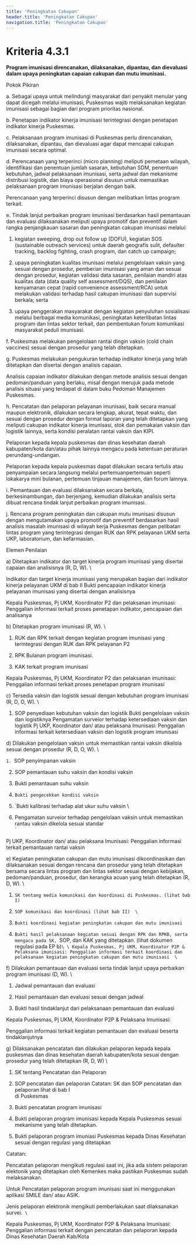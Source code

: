 ```yaml
---
title: 'Peningkatan Cakupan'
header.title: 'Peningkatan Cakupan'
navigation.title: 'Peningkatan Cakupan'
---
```


# Kriteria 4.3.1 
**Program  imunisasi  direncanakan, dilaksanakan, dipantau, dan dievaluasi dalam upaya peningkatan capaian cakupan dan mutu imunisasi.** 



Pokok Pikiran 

a. Sebagai upaya untuk melindungi masyarakat dari penyakit menular yang dapat dicegah melalui imunisasi, Puskesmas wajib melaksanakan kegiatan imunisasi sebagai bagian dari program prioritas nasional. 

b. Penetapan indikator kinerja imunisasi terintegrasi dengan penetapan indikator kinerja Puskesmas. 

c. Pelaksanaan program imunisasi di Puskesmas perlu direncanakan, dilaksanakan, dipantau, dan dievaluasi agar dapat mencapai cakupan imunisasi secara optimal. 

d. Perencanaan yang terperinci (micro planning) meliputi pemetaan wilayah, identifikasi dan penentuan jumlah sasaran, kebutuhan SDM, penentuan kebutuhan, jadwal pelaksanaan imunisasi, serta jadwal dan mekanisme distribusi logistik, dan biaya operasional disusun untuk memastikan pelaksanaan program imunisasi berjalan dengan baik. 

Perencanaan yang terperinci disusun dengan melibatkan lintas program terkait. 

e. Tindak lanjut perbaikan program imunisasi berdasarkan hasil pemantauan dan evaluasi dilaksanakan meliputi upaya promotif dan preventif dalam rangka penjangkauan sasaran dan peningkatan cakupan imunisasi melalui: 

1. kegiatan sweeping, drop out follow up (DOFU), kegiatan SOS (sustainable outreach services) untuk daerah geografis sulit, defaulter tracking, backlog fighting, crash program, dan catch up campaign; 

2. upaya peningkatan kualitas imunisasi melalui pengelolaan vaksin yang sesuai dengan prosedur, pemberian imunisasi yang aman dan sesuai dengan prosedur, kegiatan validasi data sasaran, penilaian mandiri atas kualitas data (data quality self assessment/DQS), dan penilaian kenyamanan cepat (rapid convenience assessment/RCA) untuk melakukan validasi terhadap hasil cakupan imunisasi dan supervisi berkala; serta 

3. upaya penggerakan masyarakat dengan kegiatan penyuluhan sosialisasi melalui berbagai media komunikasi, peningkatan keterlibatan lintas program dan lintas sektor terkait, dan pembentukan forum komunikasi masyarakat peduli imunisasi. 

f. Puskesmas  melakukan  pengelolaan  rantai  dingin  vaksin (cold chain vaccines) sesuai dengan prosedur yang telah ditetapkan. 

g. Puskesmas melakukan pengukuran terhadap indikator kinerja yang telah ditetapkan dan disertai dengan analisis capaian. 

Analisis capaian indikator dilakukan dengan metode        analisis sesuai dengan pedoman/panduan yang berlaku, misal dengan merujuk pada  metode  analisis situasi  yang  terdapat di dalam buku Pedoman Manajemen Puskesmas. 

h. Pencatatan dan pelaporan pelayanan imunisasi, baik secara manual maupun elektronik, dilakukan secara lengkap, akurat, tepat waktu, dan sesuai dengan prosedur dengan format laporan yang telah ditetapkan yang meliputi cakupan indikator kinerja imunisasi, stok dan pemakaian vaksin dan logistik lainnya, serta kondisi peralatan rantai vaksin dan KIPI. 

Pelaporan kepada kepala puskesmas dan dinas kesehatan daerah kabupaten/kota dan/atau pihak  lainnya  mengacu pada ketentuan peraturan perundang-undangan. 

Pelaporan kepada kepala puskesmas dapat dilakukan secara tertulis atau penyampaian secara langsung melalui pertemuanpertemuan seperti lokakarya mini bulanan, pertemuan tinjauan manajemen, dan forum lainnya. 

i. Pemantauan dan evaluasi dilaksanakan  secara  berkala, berkesinambungan, dan berjenjang, kemudian dilakukan analisis serta dibuat rencana tindak lanjut perbaikan program imunisasi. 

j. Rencana program peningkatan dan cakupan mutu imunisasi disusun dengan mengutamakan upaya promotif dan preventif berdasarkan hasil analisis masalah imunisasi di wilayah kerja Puskesmas dengan pelibatan lintas program yang terintegrasi dengan RUK dan RPK pelayanan UKM serta UKP, laboratorium, dan kefarmasian. 
 	 

Elemen Penilaian 




 a)  Ditetapkan indikator dan target kinerja program imunisasi yang disertai capaian dan analisisnya (R, D, W).  \




Indikator dan target kinerja imunisasi yang merupakan bagian dari indikator kinerja pelayanan UKM di bab II 
Bukti pencapaian indikator kinerja pelayanan imunisasi yang disertai dengan analisisnya 
 
Kepala Puskesmas, Pj UKM, Koordinator P2 dan pelaksanan imunisasi: Penggalian informasi terkait proses penetapan indikator, pencapaian dan analisanya 
 




 b) Ditetapkan program imunisasi (R, W).  \




1. RUK dan RPK terkait dengan kegiatan program imunisasi yang terintegrasi dengan RUK dan RPK pelayanan P2 

2. RPK Bulanan program imunisasi. 

4. KAK terkait program imunisasi 
 
 
Kepala Puskesmas, Pj UKM, Koordinator P2 dan pelaksanan imunisasi: Penggalian informasi terkait proses penetapan program imunisasi 
 




 c) Tersedia vaksin dan logistik sesuai dengan kebutuhan program imunisasi (R, D, O, W).  \




1. SOP penyediaan kebutuhan vaksin dan logistik 
Bukti pengelolaan vaksin dan logistiknya 
Pengamatan surveior terhadap ketersediaan vaksin dan logistik 
Pj UKP, Koordinator dan/ atau pelaksana 
Imunisasi: Penggalian informasi terkait ketersediaan vaksin dan logistik program imunisasi 
 




 d) Dilakukan pengelolaan vaksin untuk memastikan rantai vaksin dikelola sesuai dengan prosedur (R, D, O, W).  \


`1. `SOP penyimpanan vaksin





2. SOP pemantauan suhu vaksin dan kondisi vaksin

1. Bukti pemantauan suhu vaksin 



2. `Bukti pengecekkan kondisi vaksin `

3. `Bukti kalibrasi terhadap alat ukur suhu vaksin  \
4. Pengamatan surveior terhadap pengelolaan vaksin untuk memastikan rantau vaksin dikelola sesuai standar  \
`



Pj UKP, Koordinator dan/ atau pelaksana Imunisasi: Penggalian informasi terkait pemantauan rantai vaksin 




 e) Kegiatan peningkatan cakupan dan mutu imunisasi dikoordinasikan dan dilaksanakan sesuai dengan rencana dan prosedur yang telah ditetapkan bersama secara lintas program dan lintas sektor sesuai dengan kebijakan, pedoman/panduan, prosedur, dan kerangka acuan yang telah ditetapkan (R, D, W). \


1. `SK tentang media komunikasi dan koordinasi di Puskesmas. (lihat bab I) `

2. `SOP komunikasi dan koordinasi (lihat bab II)  \
`

1. `Bukti koordinasi kegiatan peningkatan cakupan dan mutu imunisasi `

2. `Bukti hasil pelaksanaan kegiatan sesuai dengan RPK dan RPKB, serta mengacu pada SK, `SOP, dan KAK yang ditetapkan. (lihat dokumen regulasi pada EP b)` \
  \
Kepala Puskesmas, Pj UKM, Koordinator P2P & Pelaksana imunisasi: Penggalian informasi terkait koordinasi dan pelaksanaan kegiatan peningkatan cakupan dan mutu imunisasi  \
`


 f) Dilakukan pemantauan dan evaluasi serta tindak lanjut upaya perbaikan program imunisasi (D, W).  \




1. Jadwal pemantauan dan evaluasi 


2. Hasil pemantauan dan evaluasi sesuai dengan jadwal 


3. Bukti hasil tindaklanjut dari pelaksanaan pemantauan dan evaluasi 
 
Kepala Puskesmas, Pj UKM, Koordinator 
P2P & Pelaksana Imunisasi: 


Penggalian informasi terkait kegiatan pemantauan dan evaluasi beserta tindaklanjutnya 




 g) Dilaksanakan pencatatan dan dilakukan pelaporan kepada kepala puskesmas dan dinas kesehatan daerah kabupaten/kota sesuai dengan prosedur yang telah ditetapkan (R, D, W) \




1. SK tentang Pencatatan dan Pelaporan



2. SOP pencatatan dan pelaporan Catatan: SK dan SOP pencatatan dan pelaporan lihat di bab I  \
di Puskesmas



1. Bukti pencatatan program imunisasi 



2. Bukti pelaporan program imunisasi kepada Kepala Puskesmas sesuai mekanisme yang telah ditetapkan. 

3. Bukti pelaporan program imuniasi Puskesmas kepada Dinas Kesehatan sesuai dengan regulasi yang ditetapkan 

 

Catatan: 

Pencatatan pelaporan mengikuti regulasi saat ini, jika ada sistem pelaporan elektonik yang ditetapkan oleh Kemenkes maka pastikan Puskesmas sudah melaksanakan. 

 

Untuk Pencatatan pelaporan program imunisasi saat ini menggunakan aplikasi SMILE dan/ atau ASIK. 

 

Jenis pelaporan elektronik mengikuti pemberlakukan saat dilaksanakan survei.`  \
`



Kepala Puskesmas, Pj UKM, Koordinator P2P & Pelaksana Imunisasi: Penggalian informasi terkait dengan pencatatan dan pelaporan kepada Dinas Kesehatan Daerah Kab/Kota 

 
 
 
 
 	 






